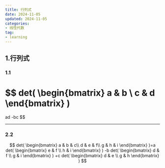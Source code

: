 ```yaml
---
title: 行列式
date: 2024-11-05
updated: 2024-11-05
categories: 
- 线性代数
tag:
- learning
---
```


## 1.行列式

### 1.1


$$
det(
\begin{bmatrix}
a & b \\
c & d
\end{bmatrix}
)
=
ad -bc
$$


------

### 2.2

$$
det(
\begin{bmatrix}
a & b & c\\
d & e & f\\
g & h & i
\end{bmatrix}
)=a
det(
\begin{bmatrix}
e & f \\
h & i
\end{bmatrix}
)
-b
det(
\begin{bmatrix}
d & f \\
g & i
\end{bmatrix}
)
+c
det(
\begin{bmatrix}
d & e \\
g & h
\end{bmatrix}
)
$$





